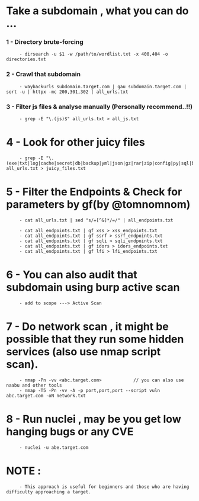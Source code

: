 # Take a subdomain , what you can do ...

### 1 - Directory brute-forcing 

         - dirsearch -u $1 -w /path/to/wordlist.txt -x 400,404 -o directories.txt

### 2 - Crawl that subdomain 
       
         - waybackurls subdomain.target.com | gau subdomain.target.com | sort -u | httpx -mc 200,301,302 | all_urls.txt  

### 3 - Filter js files & analyse manually (Personally recommend..!!)

         - grep -E "\.(js)$" all_urls.txt > all_js.txt

# 4 - Look for other juicy files

         - grep -E "\.(exe|txt|log|cache|secret|db|backup|yml|json|gz|rar|zip|config|py|sql|bak|old|bkp|ini|sh|rb|cgi|jar|key|ovpn|htpasswd|htaccess|dockerfile)$" all_urls.txt > juicy_files.txt 


# 5 - Filter the Endpoints & Check for parameters by gf(by @tomnomnom)

         - cat all_urls.txt | sed "s/=[^&]*/=/" | all_endpoints.txt

         - cat all_endpoints.txt | gf xss > xss_endpoints.txt
         - cat all_endpoints.txt | gf ssrf > ssrf_endpoints.txt
         - cat all_endpoints.txt | gf sqli > sqli_endpoints.txt
         - cat all_endpoints.txt | gf idors > idors_endpoints.txt
         - cat all_endpoints.txt | gf lfi > lfi_endpoints.txt


# 6 - You can also audit that subdomain using burp active scan

         - add to scope ---> Active Scan 
 
# 7 - Do network scan , it might be possible that they run some hidden services (also use nmap script scan).

         - nmap -Pn -vv <abc.target.com>            // you can also use naabu and other tools
         - nmap -T5 -Pn -vv -A -p port,port,port --script vuln abc.target.com -oN network.txt

# 8 - Run nuclei , may be you get low hanging bugs or any CVE

         - nuclei -u abe.target.com

# NOTE : 
         - This approach is useful for beginners and those who are having difficulty approaching a target.
